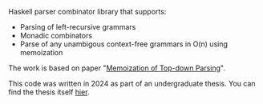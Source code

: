 Haskell parser combinator library that supports:
* Parsing of left-recursive grammars
* Monadic combinators
* Parse of any unambigous context-free grammars in O(n) using memoization

The work is based on paper "[Memoization of Top-down Parsing](https://arxiv.org/pdf/cmp-lg/9504016)".

This code was written in 2024 as part of an undergraduate thesis. You can find the thesis itself [hier](https://github.com/enotvtapke/cps-paper/blob/main/formal/ВКР_Ступников_А_С.pdf).
